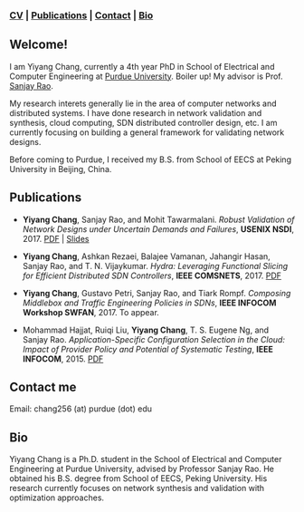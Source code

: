 ### [CV](/webpage/docs/cv_yiyang_chang.pdf) | [Publications](#publications) | [Contact](#contact-me) | [Bio](#bio)

## Welcome!
I am Yiyang Chang, currently a 4th year PhD in School of Electrical and
Computer Engineering at [Purdue University](http://www.purdue.edu/). Boiler up!
My advisor is Prof. [Sanjay Rao](https://engineering.purdue.edu/~sanjay/).

My research interets generally lie in the area of computer networks and
distributed systems. I have done research in network validation and synthesis,
cloud computing, SDN distributed controller design, etc. I am currently
focusing on building a general framework for validating network designs.

Before coming to Purdue, I received my B.S. from School of EECS at Peking
University in Beijing, China.


## Publications
* **Yiyang Chang**, Sanjay Rao, and Mohit Tawarmalani. *Robust Validation of Network
Designs under Uncertain Demands and Failures*, **USENIX NSDI**, 2017.
[PDF](/webpage/docs/nsdi17-final59.pdf) |
[Slides](/webpage/docs/nsdi2017_robust_network_validation_yiyang_chang.pdf)

* **Yiyang Chang**, Ashkan Rezaei, Balajee Vamanan, Jahangir Hasan, Sanjay Rao, and T.
N. Vijaykumar. *Hydra: Leveraging Functional Slicing for Efficient Distributed SDN
Controllers*, **IEEE COMSNETS**, 2017. [PDF](/webpage/docs/comsnets17_hydra.pdf)

* **Yiyang Chang**, Gustavo Petri, Sanjay Rao, and Tiark Rompf. *Composing Middlebox
and Traffic Engineering Policies in SDNs*, **IEEE INFOCOM Workshop SWFAN**, 2017. To appear.

* Mohammad Hajjat, Ruiqi Liu, **Yiyang Chang**, T. S. Eugene Ng, and Sanjay Rao.
*Application-Specific Configuration Selection in the Cloud: Impact of Provider Policy
and Potential of Systematic Testing*, **IEEE INFOCOM**, 2015.
[PDF](/webpage/docs/hajjat2015infocomCloudPolicy.pdf)


## Contact me
Email: chang256 (at) purdue (dot) edu


## Bio
Yiyang Chang is a Ph.D. student in the School of Electrical and Computer
Engineering at Purdue University, advised by Professor Sanjay Rao. He
obtained his B.S. degree from School of EECS, Peking University. His
research currently focuses on network synthesis and validation with
optimization approaches.
